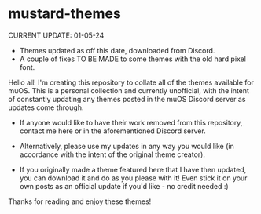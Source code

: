 # mustard-themes

CURRENT UPDATE: 01-05-24
- Themes updated as off this date, downloaded from Discord.
- A couple of fixes TO BE MADE to some themes with the old hard pixel font.
  
Hello all! I'm creating this repository to
collate all of the themes available for muOS.
This is a personal collection and currently
unofficial, with the intent of constantly
updating any themes posted in the muOS Discord
server as updates come through.

- If anyone would like to have their work
removed from this repository, contact me here
or in the aforementioned Discord server.

- Alternatively, please use my updates in any
way you would like (in accordance with the
intent of the original theme creator).

- If you originally made a theme featured here 
that I have then updated, you can download it
and do as you please with it! Even stick it
on your own posts as an official update if
you'd like - no credit needed :)

Thanks for reading and enjoy these themes!
